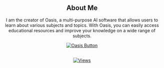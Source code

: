 <div align="center">

<br>

## About Me

I am the creator of Oasis, a multi-purpose AI software that allows users to learn about various subjects and topics. With Oasis, you can easily access educational resources and improve your knowledge on a wide range of subjects. 
<br>
  
[![Oasis Button](https://img.shields.io/badge/Oasis-Learn%20More-blue?style=for-the-badge)](https://discord.gg/rHF4J89q64)
<br>
<br>
  
[![Views](https://komarev.com/ghpvc/?username=AntisocialProgramming&label=Views&color=brightgreen&style=flat-square)](https://github.com/Valenity)
<br>
</div>
